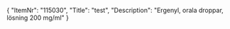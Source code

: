 {
  "ItemNr": "115030",
  "Title": "test",
  "Description": "Ergenyl, orala droppar, lösning 200 mg/ml"
}